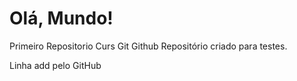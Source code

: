 # Olá, Mundo!
 Primeiro Repositorio Curs Git Github
 Repositório criado para testes.

Linha add pelo GitHub
